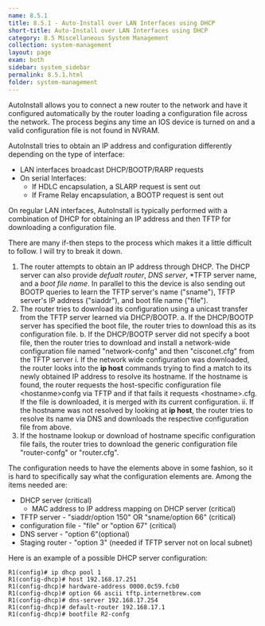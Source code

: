 ```yaml
---
name: 8.5.1
title: 8.5.1 - Auto-Install over LAN Interfaces using DHCP
short-title: Auto-Install over LAN Interfaces using DHCP
category: 8.5 Miscellaneous System Management
collection: system-management
layout: page
exam: both
sidebar: system_sidebar
permalink: 8.5.1.html
folder: system-management
---
```

AutoInstall allows you to connect a new router to the network and have it configured automatically by the router loading a configuration file across the network. The process begins any time an IOS device is turned on and a valid configuration file is not found in NVRAM.

AutoInstall tries to obtain an IP address and configuration differently depending on the type of interface:
- LAN interfaces broadcast DHCP/BOOTP/RARP requests
- On serial Interfaces:
	- If HDLC encapsulation, a SLARP request is sent out
	- If Frame Relay encapsulation, a BOOTP request is sent out

On regular LAN interfaces, AutoInstall is typically performed with a combination of DHCP for obtaining an IP address and then TFTP for downloading a configuration file.

There are many if-then steps to the process which makes it a little difficult to follow. I will try to break it down.

1. The router attempts to obtain an IP address through DHCP. The DHCP server can also provide *defualt router*, *DNS server*, *TFTP server name, and a *boot file name*. In parallel to this the device is also sending out BOOTP queries to learn the TFTP server's name ("sname"), TFTP server's IP address ("siaddr"), and boot file name ("file").
2. The router tries to download its configuration using a unicast transfer from the TFTP server learned via DHCP/BOOTP.
	a. If the DHCP/BOOTP server has specified the boot file, the router tries to download this as its configuration file.
	b. If the DHCP/BOOTP server did not specify a boot file, then the router tries to download and install a network-wide configuration file named "network-confg" and then "cisconet.cfg" from the TFTP server
		i. If the network wide configuration was downloaded, the router looks into the **ip host** commands trying to find a match to its newly obtained IP address to resolve its hostname. If the hostname is found, the router requests the host-specific configuration file \<hostanme\>confg via TFTP and if that fails it requests \<hostname\>.cfg. If the file is downloaded, it is merged with its current configuration.
		ii. If the hostname was not resolved by looking at **ip host**, the router tries to resolve its name via DNS and downloads the respective configuration file from above.
3. If the hostname lookup or download of hostname specific configuration file fails, the router tries to download the generic configuration file "router-confg" or "router.cfg".

The configuration needs to have the elements above in some fashion, so it is hard to specifically say what the configuration elements are. Among the items needed are:
- DHCP server (critical)
	- MAC address to IP address mapping on DHCP server (critical)
- TFTP server - "siaddr/option 150" OR "sname/option 66" (critical)
- configuration file - "file" or "option 67" (critical)
- DNS server - "option 6"(optional)
- Staging router - "option 3" (needed if TFTP server not on local subnet)

Here is an example of a possible DHCP server configuration:
```
R1(config)# ip dhcp pool 1
R1(config-dhcp)# host 192.168.17.251
R1(config-dhcp)# hardware-address 0000.0c59.fcb0
R1(config-dhcp)# option 66 ascii tftp.internetbrew.com
R1(config-dhcp)# dns-server 192.168.17.254
R1(config-dhcp)# default-router 192.168.17.1
R1(config-dhcp)# bootfile R2-confg
```
